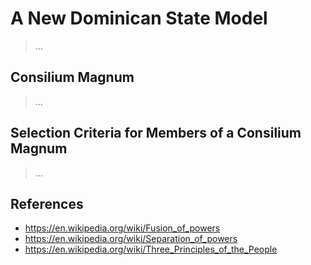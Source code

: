 # A New Dominican State Model

> ...

## Consilium Magnum

> ...

## Selection Criteria for Members of a Consilium Magnum

> ...

## References

- https://en.wikipedia.org/wiki/Fusion_of_powers
- https://en.wikipedia.org/wiki/Separation_of_powers
- https://en.wikipedia.org/wiki/Three_Principles_of_the_People